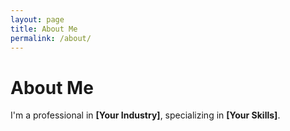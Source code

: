```yaml
---
layout: page
title: About Me
permalink: /about/
---
```


# About Me

I'm a professional in **[Your Industry]**, specializing in **[Your Skills]**.

